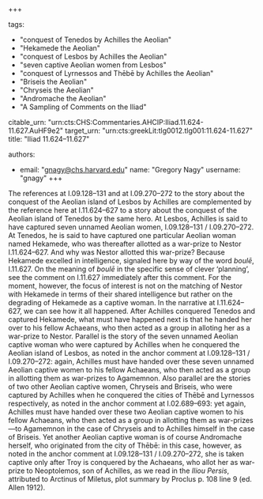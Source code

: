 +++

tags:
- "conquest of Tenedos by Achilles the Aeolian"
- "Hekamede the Aeolian"
- "conquest of Lesbos by Achilles the Aeolian"
- "seven captive Aeolian women from Lesbos"
- "conquest of Lyrnessos and Thēbē by Achilles the Aeolian"
- "Briseis the Aeolian"
- "Chryseis the Aeolian"
- "Andromache the Aeolian"
- "A Sampling of Comments on the Iliad"

citable_urn: "urn:cts:CHS:Commentaries.AHCIP:Iliad.11.624-11.627.AuHF9e2"
target_urn: "urn:cts:greekLit:tlg0012.tlg001:11.624-11.627"
title: "Iliad 11.624–11.627"

authors:
- email: "gnagy@chs.harvard.edu"
  name: "Gregory Nagy"
  username: "gnagy"
+++

<p>The references at I.09.128–131 and at I.09.270–272 to the story about the conquest of the Aeolian island of Lesbos by Achilles are complemented by the reference here at I.11.624–627 to a story about the conquest of the Aeolian island of Tenedos by the same hero. At Lesbos, Achilles is said to have captured seven unnamed Aeolian women, I.09.128–131 / I.09.270–272. At Tenedos, he is said to have captured one particular Aeolian woman named Hekamede, who was thereafter allotted as a war-prize to Nestor I.11.624–627. And why was Nestor allotted this war-prize? Because Hekamede excelled in intelligence, signaled here by way of the word <em>boulē</em>, I.11.627. On the meaning of <em>boulē</em> in the specific sense of clever ‘planning’, see the comment on I.11.627 immediately after this comment. For the moment, however, the focus of interest is not on the matching of Nestor with Hekamede in terms of their shared intelligence but rather on the degrading of Hekamede as a captive woman. In the narrative at I.11.624–627, we can see how it all happened. After Achilles conquered Tenedos and captured Hekamede, what must have happened next is that he handed her over to his fellow Achaeans, who then acted as a group in alloting her as a war-prize to Nestor. Parallel is the story of the seven unnamed Aeolian captive woman who were captured by Achilles when he conquered the Aeolian island of Lesbos, as noted in the anchor comment at I.09.128–131 / I.09.270–272: again, Achilles must have handed over these seven unnamed Aeolian captive women to his fellow Achaeans, who then acted as a group in allotting them as war-prizes to Agamemnon. Also parallel are the stories of two other Aeolian captive women, Chryseis and Briseis, who were captured by Achilles when he conquered the cities of Thēbē and Lyrnessos respectively, as noted in the anchor comment at I.02.689–693: yet again, Achilles must have handed over these two Aeolian captive women to his fellow Achaeans, who then acted as a group in allotting them as war-prizes—to Agamemnon in the case of Chryseis and to Achilles himself in the case of Briseis. Yet another Aeolian captive woman is of course Andromache herself, who originated from the city of Thēbē: in this case, however, as noted in the anchor comment at I.09.128–131 / I.09.270–272, she is taken captive only after Troy is conquered by the Achaeans, who allot her as war-prize to Neoptolemos, son of Achilles, as we read in the <em>Iliou Persis</em>, attributed to Arctinus of Miletus, plot summary by Proclus p. 108 line 9 (ed. Allen 1912).  </p>